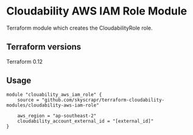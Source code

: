 # Cloudability AWS IAM Role Module

Terraform module which creates the CloudabilityRole role.

## Terraform versions

Terraform 0.12

## Usage

```hcl
module "clouability_aws_iam_role" {
    source = "github.com/skyscrapr/terraform-cloudability-modules/cloudability-aws-iam-role"

    aws_region = "ap-southeast-2"
    cloudability_account_external_id = "[external_id]"
}
```
